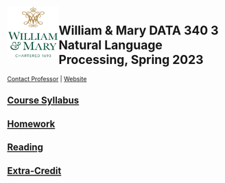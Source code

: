 <img align="left" width="120" height="120" src="./syllabus/imgs/wm_vertical_stacked_full_color.png" alt="wm_vertical_stacked_full_color">

# William & Mary DATA 340 3 Natural Language Processing, Spring 2023

[Contact Professor](mailto:jmtucker02@wm.edu;james.tucker@lexicalintelligence.com) | [Website](https://jamesmtucker.com)

## [Course Syllabus](./syllabus/Syllabus.md)

## [Homework](/Homework/)

## [Reading](/course_readings/)

## [Extra-Credit](/Extra_Credit/)



